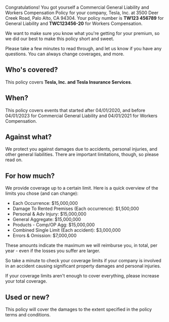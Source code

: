 Congratulations! You got yourself a Commercial General Liability and Workers Compensation Policy for your company, Tesla, Inc. at 3500 Deer Creek Road, Palo Alto, CA 94304. Your policy number is **TW123 456789** for General Liability and **TWC123456-20** for Workers Compensation.

We want to make sure you know what you're getting for your premium, so we did our best to make this policy short and sweet.

Please take a few minutes to read through, and let us know if you have any questions. You can always change coverages, and more.

## Who's covered?
This policy covers **Tesla, Inc. and Tesla Insurance Services**.

## When?
This policy covers events that started after 04/01/2020, and before 04/01/2023 for Commercial General Liability and 04/01/2021 for Workers Compensation.

## Against what?
We protect you against damages due to accidents, personal injuries, and other general liabilities. There are important limitations, though, so please read on.

## For how much?
We provide coverage up to a certain limit. Here is a quick overview of the limits you chose (and can change):

- Each Occurrence: $15,000,000
- Damage To Rented Premises (Each occurrence): $1,500,000
- Personal & Adv Injury: $15,000,000
- General Aggregate: $15,000,000
- Products - Comp/OP Agg: $15,000,000
- Combined Single Limit (Each accident): $3,000,000
- Errors & Omission: $7,000,000

These amounts indicate the maximum we will reimburse you, in total, per year - even if the losses you suffer are larger.

So take a minute to check your coverage limits if your company is involved in an accident causing significant property damages and personal injuries.

If your coverage limits aren't enough to cover everything, please increase your total coverage.

## Used or new?
This policy will cover the damages to the extent specified in the policy terms and conditions.